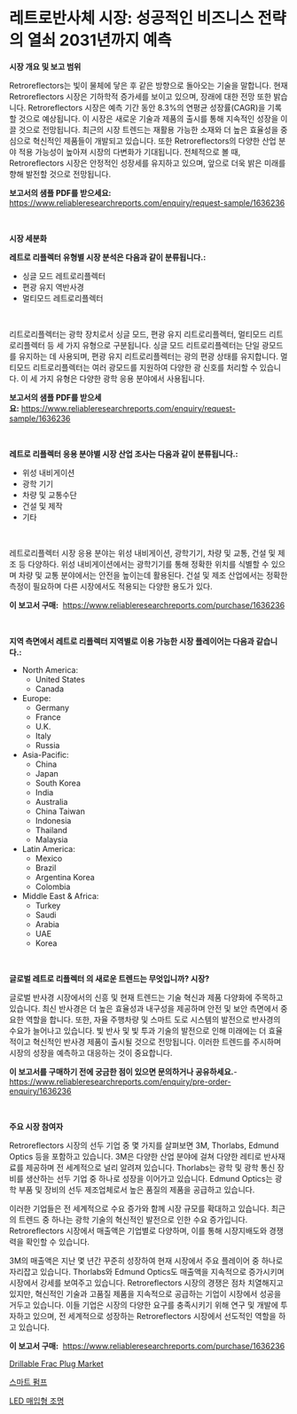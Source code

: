 <p><h1>레트로반사체 시장: 성공적인 비즈니스 전략의 열쇠 2031년까지 예측</h1></p><p><strong>시장 개요 및 보고 범위</strong></p>
<p><p>Retroreflectors는 빛이 물체에 닿은 후 같은 방향으로 돌아오는 기술을 말합니다. 현재 Retroreflectors 시장은 기하학적 증가세를 보이고 있으며, 장래에 대한 전망 또한 밝습니다. Retroreflectors 시장은 예측 기간 동안 8.3%의 연평균 성장률(CAGR)을 기록할 것으로 예상됩니다. 이 시장은 새로운 기술과 제품의 출시를 통해 지속적인 성장을 이끌 것으로 전망됩니다. 최근의 시장 트렌드는 재활용 가능한 소재와 더 높은 효율성을 중심으로 혁신적인 제품들이 개발되고 있습니다. 또한 Retroreflectors의 다양한 산업 분야 적용 가능성이 높아져 시장의 다변화가 기대됩니다. 전체적으로 볼 때, Retroreflectors 시장은 안정적인 성장세를 유지하고 있으며, 앞으로 더욱 밝은 미래를 향해 발전할 것으로 전망됩니다.</p></p>
<p><strong>보고서의 샘플 PDF를 받으세요:</strong> <a href="https://www.reliableresearchreports.com/enquiry/request-sample/1636236">https://www.reliableresearchreports.com/enquiry/request-sample/1636236</a></p>
<p>&nbsp;</p>
<p><strong>시장 세분화</strong></p>
<p><strong>레트로 리플렉터 유형별 시장 분석은 다음과 같이 분류됩니다.:</strong></p>
<p><ul><li>싱글 모드 레트로리플렉터</li><li>편광 유지 역반사경</li><li>멀티모드 레트로리플렉터</li></ul></p>
<p>&nbsp;</p>
<p><p>리트로리플렉터는 광학 장치로서 싱글 모드, 편광 유지 리트로리플렉터, 멀티모드 리트로리플렉터 등 세 가지 유형으로 구분됩니다. 싱글 모드 리트로리플렉터는 단일 광모드를 유지하는 데 사용되며, 편광 유지 리트로리플렉터는 광의 편광 상태를 유지합니다. 멀티모드 리트로리플렉터는 여러 광모드를 지원하여 다양한 광 신호를 처리할 수 있습니다. 이 세 가지 유형은 다양한 광학 응용 분야에서 사용됩니다.</p></p>
<p><strong>보고서의 샘플 PDF를 받으세요:</strong>&nbsp;<a href="https://www.reliableresearchreports.com/enquiry/request-sample/1636236">https://www.reliableresearchreports.com/enquiry/request-sample/1636236</a></p>
<p>&nbsp;</p>
<p><strong> 레트로 리플렉터 응용 분야별 시장 산업 조사는 다음과 같이 분류됩니다.:</strong></p>
<p><ul><li>위성 내비게이션</li><li>광학 기기</li><li>차량 및 교통수단</li><li>건설 및 제작</li><li>기타</li></ul></p>
<p>&nbsp;</p>
<p><p>레트로리플렉터 시장 응용 분야는 위성 내비게이션, 광학기기, 차량 및 교통, 건설 및 제조 등 다양하다. 위성 내비게이션에서는 광학기기를 통해 정확한 위치를 식별할 수 있으며 차량 및 교통 분야에서는 안전을 높이는데 활용된다. 건설 및 제조 산업에서는 정확한 측정이 필요하며 다른 시장에서도 적용되는 다양한 용도가 있다.</p></p>
<p><strong>이 보고서 구매:</strong>&nbsp; <a href="https://www.reliableresearchreports.com/purchase/1636236">https://www.reliableresearchreports.com/purchase/1636236</a></p>
<p>&nbsp;</p>
<p><strong>지역 측면에서 레트로 리플렉터 지역별로 이용 가능한 시장 플레이어는 다음과 같습니다.:</strong></p>
<p><ul>
    <li>
        North America:
        <ul>
            <li>United States</li>
            <li>Canada</li>
        </ul>
    </li>
    <li>
        Europe:
        <ul>
            <li>Germany</li>
            <li>France</li>
            <li>U.K.</li>
            <li>Italy</li>
            <li>Russia</li>
        </ul>
    </li>
    <li>
        Asia-Pacific:
        <ul>
            <li>China</li>
            <li>Japan</li>
            <li>South Korea</li>
            <li>India</li>
            <li>Australia</li>
            <li>China Taiwan</li>
            <li>Indonesia</li>
            <li>Thailand</li>
            <li>Malaysia</li>
        </ul>
    </li>
    <li>
        Latin America:
        <ul>
            <li>Mexico</li>
            <li>Brazil</li>
            <li>Argentina Korea</li>
            <li>Colombia</li>
        </ul>
    </li>
    <li>
        Middle East & Africa:
        <ul>
            <li>Turkey</li>
            <li>Saudi</li>
            <li>Arabia</li>
            <li>UAE</li>
            <li>Korea</li>
        </ul>
    </li>
    </ul></p>
<p>&nbsp;</p>
<p><strong>글로벌 레트로 리플렉터 의 새로운 트렌드는 무엇입니까? 시장?</strong></p>
<p><p>글로벌 반사경 시장에서의 신흥 및 현재 트렌드는 기술 혁신과 제품 다양화에 주목하고 있습니다. 최신 반사경은 더 높은 효율성과 내구성을 제공하며 안전 및 보안 측면에서 중요한 역할을 합니다. 또한, 자율 주행차량 및 스마트 도로 시스템의 발전으로 반사경의 수요가 늘어나고 있습니다. 빛 반사 및 빛 투과 기술의 발전으로 인해 미래에는 더 효율적이고 혁신적인 반사경 제품이 출시될 것으로 전망됩니다. 이러한 트렌드를 주시하며 시장의 성장을 예측하고 대응하는 것이 중요합니다.</p></p>
<p><strong>이 보고서를 구매하기 전에 궁금한 점이 있으면 문의하거나 공유하세요.</strong>- <a href="https://www.reliableresearchreports.com/enquiry/pre-order-enquiry/1636236">https://www.reliableresearchreports.com/enquiry/pre-order-enquiry/1636236</a></p>
<p>&nbsp;</p>
<p><strong>주요 시장 참여자</strong></p>
<p><p>Retroreflectors 시장의 선두 기업 중 몇 가지를 살펴보면 3M, Thorlabs, Edmund Optics 등을 포함하고 있습니다. 3M은 다양한 산업 분야에 걸쳐 다양한 레티로 반사재료를 제공하며 전 세계적으로 널리 알려져 있습니다. Thorlabs는 광학 및 광학 통신 장비를 생산하는 선두 기업 중 하나로 성장을 이어가고 있습니다. Edmund Optics는 광학 부품 및 장비의 선두 제조업체로서 높은 품질의 제품을 공급하고 있습니다.</p><p>이러한 기업들은 전 세계적으로 수요 증가와 함께 시장 규모를 확대하고 있습니다. 최근의 트렌드 중 하나는 광학 기술의 혁신적인 발전으로 인한 수요 증가입니다. Retroreflectors 시장에서 매출액은 기업별로 다양하며, 이를 통해 시장지배도와 경쟁력을 확인할 수 있습니다.</p><p>3M의 매출액은 지난 몇 년간 꾸준히 성장하여 현재 시장에서 주요 플레이어 중 하나로 자리잡고 있습니다. Thorlabs와 Edmund Optics도 매출액을 지속적으로 증가시키며 시장에서 강세를 보여주고 있습니다. Retroreflectors 시장의 경쟁은 점차 치열해지고 있지만, 혁신적인 기술과 고품질 제품을 지속적으로 공급하는 기업이 시장에서 성공을 거두고 있습니다. 이들 기업은 시장의 다양한 요구를 충족시키기 위해 연구 및 개발에 투자하고 있으며, 전 세계적으로 성장하는 Retroreflectors 시장에서 선도적인 역할을 하고 있습니다.</p></p>
<p><strong>이 보고서 구매:</strong>&nbsp;&nbsp;<a href="https://www.reliableresearchreports.com/purchase/1636236">https://www.reliableresearchreports.com/purchase/1636236</a></p>
<p><p><a href="https://view.publitas.com/reportprime-1/drillable-frac-plug-market-size-and-examines-its-market-scope-with-a-primary-focus-on-growth-opportunities-and-forecasted-trends-spanning-from-2024-to-2031/">Drillable Frac Plug Market</a></p><p><a href="https://medium.com/@whitneymurphy1982/%EC%8A%A4%EB%A7%88%ED%8A%B8-%ED%8E%8C%ED%94%84-%EC%8B%9C%EC%9E%A5-%EC%84%B1%EA%B3%B5%EC%A0%81%EC%9D%B8-%EB%B9%84%EC%A6%88%EB%8B%88%EC%8A%A4-%EC%A0%84%EB%9E%B5%EC%9D%98-%ED%95%B5%EC%8B%AC-2031%EB%85%84%EA%B9%8C%EC%A7%80-%EC%98%88%EC%B8%A1-29e8174c379f">스마트 펌프</a></p><p><a href="https://medium.com/@sandubujor71/led-%EC%9E%A5%EB%B2%BD%EC%A1%B0%EB%AA%85-%EC%8B%9C%EC%9E%A5-%EA%B2%BD%EC%9F%81-%EB%B6%84%EC%84%9D-%EC%8B%9C%EC%9E%A5-%EB%8F%99%ED%96%A5-%EB%B0%8F-2031%EB%85%84%EA%B9%8C%EC%A7%80%EC%9D%98-%EC%98%88%EC%B8%A1-221da74f1bfb">LED 매입형 조명</a></p></p>
